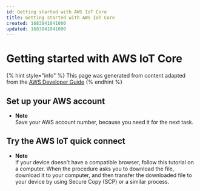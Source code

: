 ```yaml
---
id: Getting started with AWS IoT Core
title: Getting started with AWS IoT Core
created: 1683841041000
updated: 1683841041000
---
```

# Getting started with AWS IoT Core

{% hint style="info" %}
This page was generated from content adapted from the [AWS Developer Guide](https://github.com/awsdocs/aws-iot-docs.git)
{% endhint %}

## Set up your AWS account

- **Note**  
Save your AWS account number, because you need it for the next task\.


## Try the AWS IoT quick connect

- **Note**  
If your device doesn't have a compatible browser, follow this tutorial on a computer\. When the procedure asks you to download the file, download it to your computer, and then transfer the downloaded file to your device by using Secure Copy \(SCP\) or a similar process\.


